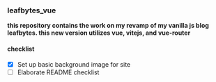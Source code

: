 ### leafbytes_vue

__this repository contains the work on my revamp of my vanilla js blog
leafbytes. this new version utilizes vue, vitejs, and vue-router__

#### checklist

- [x] Set up basic background image for site
- [ ] Elaborate README checklist
